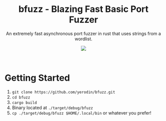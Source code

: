 <h1 align="center">bfuzz - Blazing Fast Basic Port Fuzzer</h1>
<p align="center">An extremely fast asynchronous port fuzzer in rust that uses strings from a wordlist.</p>
<p align="center">
<img src ="https://github.com/yerodin/bfuzz/assets/9205071/927de5c2-4c4d-4825-af97-8bb11e5b41f1">
</p>


</br>

# Getting Started
  
  1. `git clone https://github.com/yerodin/bfuzz.git`
  2. `cd bfuzz`
  3. `cargo build`
  4. Binary located at `./target/debug/bfuzz`
  5. `cp ./target/debug/bfuzz $HOME/.local/bin` or whatever you prefer!
  
